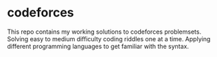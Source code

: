 # codeforces
This repo contains my working solutions to codeforces problemsets. 
Solving easy to medium difficulty coding riddles one at a time. 
Applying different programming languages to get familiar with the syntax.

